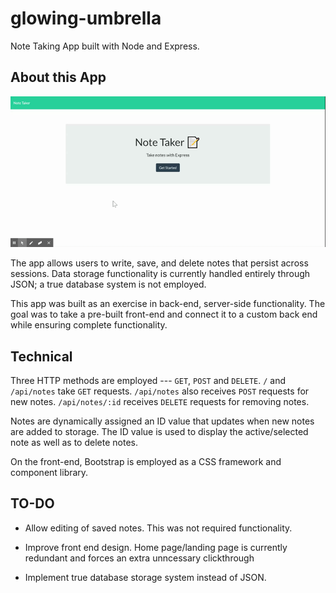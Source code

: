# glowing-umbrella

Note Taking App built with Node and Express.

## About this App

![Functionality Demo](https://github.com/magiama9/glowing-umbrella/blob/master/demo/note-taker-demo.gif)

The app allows users to write, save, and delete notes that persist across sessions. Data storage functionality is currently handled entirely through JSON; a true database system is not employed.

This app was built as an exercise in back-end, server-side functionality. The goal was to take a pre-built front-end and connect it to a custom back end while ensuring complete functionality.

## Technical

Three HTTP methods are employed --- `GET`, `POST` and `DELETE`. `/` and `/api/notes` take `GET` requests. `/api/notes` also receives `POST` requests for new notes. `/api/notes/:id` receives `DELETE` requests for removing notes.

Notes are dynamically assigned an ID value that updates when new notes are added to storage. The ID value is used to display the active/selected note as well as to delete notes.

On the front-end, Bootstrap is employed as a CSS framework and component library.


## TO-DO

  * Allow editing of saved notes. This was not required functionality.

  * Improve front end design. Home page/landing page is currently redundant and forces an extra unncessary clickthrough

  * Implement true database storage system instead of JSON.